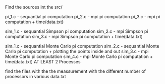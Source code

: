 Find the sources int the src/

pi_1.c - sequantial pi computation
pi_2.c - mpi pi computation
pi_3.c - mpi pi computation + time(data.txt)

sim_1.c - sequantial Simpson pi computation
sim_2.c - mpi Simpson pi computation
sim_3.c - mpi Simpson pi computation + time(data.txt)

sim_1.c - sequantial Monte Carlo pi computation
sim_2.c - sequantial Monte Carlo pi computation + plotting the points inside and out
sim_3.c - mpi Monte Carlo pi computation
sim_4.c - mpi Monte Carlo pi computation + time(data.txt) AT LEAST 2 Processes

find the files with the the meassurement with the different number of processors in various data.txt